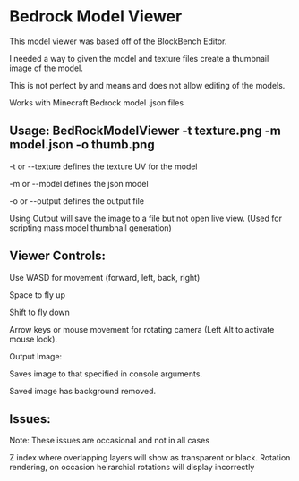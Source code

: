 # Bedrock Model Viewer

This model viewer was based off of the BlockBench Editor. 

I needed a way to given the model and texture files create a thumbnail image of the model.

This is not perfect by and means and does not allow editing of the models. 

Works with Minecraft Bedrock model .json files


## Usage: BedRockModelViewer -t texture.png -m model.json -o thumb.png

-t or --texture defines the texture UV for the model

-m or --model defines the json model

-o or --output defines the output file 

Using Output will save the image to a file but not open live view. (Used for scripting mass model thumbnail generation)


## Viewer Controls:


Use WASD for movement (forward, left, back, right)

Space to fly up

Shift to fly down

Arrow keys or mouse movement for rotating camera (Left Alt to activate mouse look).

Output Image:

Saves image to that specified in console arguments. 

Saved image has background removed.


## Issues:

Note: These issues are occasional and not in all cases

Z index where overlapping layers will show as transparent or black.
Rotation rendering, on occasion heirarchial rotations will display incorrectly

